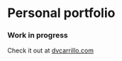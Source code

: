 # Personal portfolio
### Work in progress

Check it out at [dvcarrillo.com](https://dvcarrillo.com)
